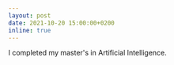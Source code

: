 ```yaml
---
layout: post
date: 2021-10-20 15:00:00+0200
inline: true
---
```

I completed my master's in Artificial Intelligence.
